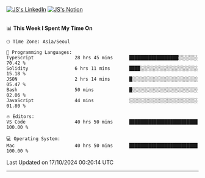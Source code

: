 
[![JS's LinkedIn](https://img.shields.io/badge/LinkedIn-blue?style=for-the-badge&logo=linkedin)](https://www.linkedin.com/in/jaeseung-lee-5a2a32139/) 
[![JS's Notion](https://img.shields.io/badge/Notion-black?style=for-the-badge&logo=notion)](https://bit.ly/ljswiki1) <br><br>
<!-- ![JS's GitHub stats](https://github-readme-stats-lemon-five.vercel.app/api?username=tkxkd0159&hide=contribs,prs,stars,issues&show_icons=true&theme=react&include_all_commits=true)   -->
<!-- ![Top Langs](https://github-readme-stats-lemon-five.vercel.app/api/top-langs/?username=tkxkd0159&layout=compact&hide=jupyter%20notebook,scss,html,css&langs_count=10)  -->


<!--START_SECTION:waka-->
📊 **This Week I Spent My Time On** 

```text
🕑︎ Time Zone: Asia/Seoul

💬 Programming Languages: 
TypeScript               28 hrs 45 mins      ██████████████████░░░░░░░   70.42 % 
Solidity                 6 hrs 11 mins       ████░░░░░░░░░░░░░░░░░░░░░   15.18 % 
JSON                     2 hrs 14 mins       █░░░░░░░░░░░░░░░░░░░░░░░░   05.47 % 
Bash                     50 mins             █░░░░░░░░░░░░░░░░░░░░░░░░   02.06 % 
JavaScript               44 mins             ░░░░░░░░░░░░░░░░░░░░░░░░░   01.80 % 

🔥 Editors: 
VS Code                  40 hrs 50 mins      █████████████████████████   100.00 % 

💻 Operating System: 
Mac                      40 hrs 50 mins      █████████████████████████   100.00 % 
```


 Last Updated on 17/10/2024 00:20:14 UTC
<!--END_SECTION:waka-->

---
<!---
<a href="https://github.com/tkxkd0159/books">
  <img align="center" src="https://github-readme-stats-lemon-five.vercel.app/api/pin/?username=tkxkd0159&repo=books&theme=react" />
</a>
-->

<!---
- 🔭 I’m currently working on ...
- 🌱 I’m currently learning blockchain and distributed network
- 👯 I’m looking to collaborate on ...
- 🤔 I’m looking for help with ...
- 💬 Ask me about ...
- 📫 How to reach me: ...
- 😄 Pronouns: ...
- ⚡ Fun fact: ...
-->
